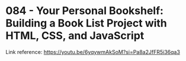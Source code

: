 # 084 - Your Personal Bookshelf: Building a Book List Project with HTML, CSS, and JavaScript

Link reference: https://youtu.be/6yqywmAkSoM?si=Pa8a2JfFR5i36qa3
